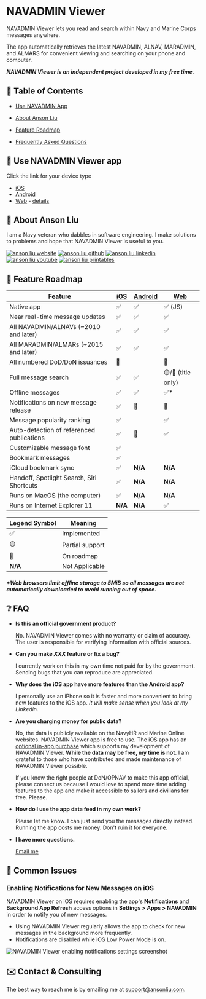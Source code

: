 # NAVADMIN Viewer

NAVADMIN Viewer lets you read and search within Navy and Marine Corps messages anywhere.

The app automatically retrieves the latest NAVADMIN, ALNAV, MARADMIN, and ALMARS for convenient viewing and searching on your phone and computer.

***NAVADMIN Viewer is an independent project developed in my free time.***

## 📑 Table of Contents

- [Use NAVADMIN App](#-use-navadmin-viewer-app)

- [About Anson Liu](#-about-anson-liu)

- [Feature Roadmap](#-feature-roadmap)

- [Frequently Asked Questions](#-faq)

## 📱 Use NAVADMIN Viewer app

Click the link for your device type

- [iOS](https://apps.apple.com/us/app/navadmin-viewer/id1345135985)
- [Android](https://play.google.com/store/apps/details?id=com.ansonliu.navadmin)
- [Web](https://navadmin-viewer.github.io) - [details](https://github.com/navadmin-viewer/navadmin-viewer.github.io/blob/master/README.md)

## 🧨 About Anson Liu

I am a Navy veteran who dabbles in software engineering. I make solutions to problems and hope that NAVADMIN Viewer is useful to you.

[![anson liu website](https://img.shields.io/badge/ANSONLIU.COM-FFFFFF?style=for-the-badge&logo=&logoColor=white)](https://ansonliu.com) [![anson liu github](https://img.shields.io/badge/GitHub-100000?style=for-the-badge&logo=github&logoColor=white)](https://github.com/ansonl) [![anson liu linkedin](https://img.shields.io/badge/LinkedIn-0077B5?style=for-the-badge&logo=linkedin&logoColor=white)](https://www.linkedin.com/in/console/) [![anson liu youtube](https://img.shields.io/badge/YouTube-FF0000?style=for-the-badge&logo=youtube&logoColor=white)](https://www.youtube.com/channel/UCqC8y5FsFaAwKkbZu25xY_g) [![anson liu printables](https://img.shields.io/badge/Printables-FA6831?style=for-the-badge&logo=printables&logoColor=white)](https://www.printables.com/@ansonl/)

## 🚧 Feature Roadmap

| Feature      | [iOS](https://apps.apple.com/us/app/navadmin-viewer/id1345135985) | [Android](https://play.google.com/store/apps/details?id=com.ansonliu.navadmin) | [Web](https://navadmin-viewer.github.io/) |
| ----------- | ----------- | ----------- | ----------- |
| Native app | ✅ | ✅ | ✅ (JS) |
| Near real-time message updates | ✅ | ✅ | ✅ |
| All NAVADMIN/ALNAVs (~2010 and later) | ✅ | ✅ | ✅ |
| All MARADMIN/ALMARs (~2015 and later) | ✅ | ✅ | ✅ |
| All numbered DoD/DoN issuances | 🚧 |  | 🚧 |
| Full message search   | ✅ | ✅ | 🟡/🚧 (title only) |
| Offline messages | ✅ | ✅ | ✅* |
| Notifications on new message release | ✅ | 🚧 | 🚧 |
| Message popularity ranking | ✅ |  | ✅ |
| Auto-detection of referenced publications | ✅ | 🚧 | ✅ |
| Customizable message font | ✅ |  |  |
| Bookmark messages | ✅ |  |  |
| iCloud bookmark sync | ✅ | __N/A__ | __N/A__ |
| Handoff, Spotlight Search, Siri Shortcuts | ✅ | __N/A__ | __N/A__ |
| Runs on MacOS (the computer) | ✅ | __N/A__ | __N/A__ |
| Runs on Internet Explorer 11 | __N/A__ | __N/A__ | ✅ |

| Legend Symbol | Meaning |
| ----------- | ----------- |
| ✅ | Implemented |
| 🟡 | Partial support |
| 🚧 | On roadmap |
| __N/A__ | Not Applicable |

##### *Web browsers limit offline storage to 5MiB so all messages are not automatically downloaded to avoid running out of space.

## ❔ FAQ

- **Is this an official government product?**

  No. NAVADMIN Viewer comes with no warranty or claim of accuracy. The user is responsible for verifying information with official sources.

- **Can you make *XXX* feature or fix a bug?**

  I currently work on this in my own time not paid for by the government. Sending bugs that you can reproduce are appreciated.

- **Why does the iOS app have more features than the Android app?**

  I personally use an iPhone so it is faster and more convenient to bring new features to the iOS app. *It will make sense when you look at my Linkedin.*

- **Are you charging money for public data?**

  No, the data is publicly available on the NavyHR and Marine Online websites. NAVADMIN Viewer app is free to use. The iOS app has an [optional in-app purchase](https://ansonliu.com/2022/09/navadmin-viewer-update-extended-access/) which supports my development of NAVADMIN Viewer. **While the data may be free, my time is not.** I am grateful to those who have contributed and made maintenance of NAVADMIN Viewer possible.

  If you know the right people at DoN/OPNAV to make this app official, please connect us because I would love to spend more time adding features to the app and make it accessible to sailors and civilians for free. Please.

- **How do I use the app data feed in my own work?**

  Please let me know. I can just send you the messages directly instead. Running the app costs me money. Don't ruin it for everyone.

- **I have more questions.**

  [Email me](mailto:support@ansonliu.com)

## 🔧 Common Issues

### Enabling Notifications for New Messages on iOS

NAVADMIN Viewer on iOS requires enabling the app's **Notifications** and **Background App Refresh** access options in **Settings > Apps > NAVADMIN** in order to notify you of new messages. 

- Using NAVADMIN Viewer regularly allows the app to check for new messages in the background more frequently.
- Notifications are disabled while iOS Low Power Mode is on.

![NAVADMIN Viewer enabling notifications settings screenshot](https://navadmin-viewer.github.io/assets/navadmin-viewer-notification-settings.png)

## ✉️ Contact & Consulting

The best way to reach me is by emailing me at [support@ansonliu.com](mailto:support@ansonliu.com).
